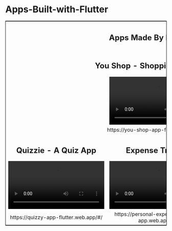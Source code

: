 <h1> Apps-Built-with-Flutter</h1>

<table style="border:1px solid black">
    <tbody>
<tr>
<td colspan="3"><div align="center"><h2>Apps Made By Me with ❤️</h2></div></td>
</tr>
<tr>
<td colspan="3" style="text-align:center"><div align="center"><h2>You Shop - Shopping App Flutter </h2>
<video src="https://user-images.githubusercontent.com/49688611/120115754-c7730a00-c1a2-11eb-8730-794c401f97df.mp4" />
</div>
</td>
</tr>
<tr>
<td colspan="3" style="text-align:center">  https://you-shop-app-flutter.web.app/#/ </td>
</tr>
        
<tr>
<td style="text-align:center"><div align="center"><h2>Quizzie - A Quiz App </h2>
<video src="https://user-images.githubusercontent.com/49688611/120115754-c7730a00-c1a2-11eb-8730-794c401f97df.mp4" />
</div></td>
<td style="text-align:center"><div align="center"><h2>Expense Tracker</h2> 
<video src="https://user-images.githubusercontent.com/49688611/120115449-4ff0ab00-c1a1-11eb-9244-0d0f32aa128d.mp4" />
</div></td>
<td style="text-align:center"><div align="center"><h2>Deli Dart- A Meal App</h2>
<video src="https://user-images.githubusercontent.com/49688611/120114002-cb029300-c19a-11eb-8ba5-48edfe0934d9.mp4" />
</div></td>
</tr>

<tr>
<td style="text-align:center"> https://quizzy-app-flutter.web.app/#/ </td>
<td style="text-align:center"> https://personal-expense-tracker-app.web.app/#/ </td>
<td style="text-align:center">  https://deli-dart-a-meals-app.web.app/#/ </td>
</tr>
        




 
</tbody>
</table>
